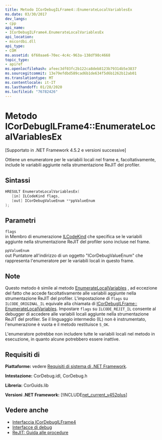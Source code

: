 ```yaml
---
title: Metodo ICorDebugILFrame4::EnumerateLocalVariablesEx
ms.date: 03/30/2017
dev_langs:
- cpp
api_name:
- ICorDebugILFrame4.EnumerateLocalVariablesEx
api_location:
- mscordbi.dll
api_type:
- COM
ms.assetid: 6f60aae6-70ec-4c4c-963a-138df98c4668
topic_type:
- apiref
ms.openlocfilehash: afeec3df03fc2b122ca8deb8123b79314b5e3837
ms.sourcegitcommit: 13e79efdbd589cad6b1de634f5d6b1262b12ab01
ms.translationtype: MT
ms.contentlocale: it-IT
ms.lasthandoff: 01/28/2020
ms.locfileid: "76782426"
---
```

# <a name="icordebugilframe4enumeratelocalvariablesex-method"></a>Metodo ICorDebugILFrame4::EnumerateLocalVariablesEx
[Supportato in .NET Framework 4.5.2 e versioni successive]  
  
 Ottiene un enumeratore per le variabili locali nel frame e, facoltativamente, include le variabili aggiunte nella strumentazione ReJIT del profiler.  
  
## <a name="syntax"></a>Sintassi  
  
```cpp
HRESULT EnumerateLocalVariablesEx(  
   [in] ILCodeKind flags,   
   [out] ICorDebugValueEnum **ppValueEnum  
);  
```  
  
## <a name="parameters"></a>Parametri  
 `flags`  
 in Membro di enumerazione [ILCodeKind](ilcodekind-enumeration.md) che specifica se le variabili aggiunte nella strumentazione ReJIT del profiler sono incluse nel frame.  
  
 `ppValueEnum`  
 out Puntatore all'indirizzo di un oggetto "ICorDebugValueEnum" che rappresenta l'enumeratore per le variabili locali in questo frame.  
  
## <a name="remarks"></a>Note  
 Questo metodo è simile al metodo [EnumerateLocalVariables](icordebugilframe-enumeratelocalvariables-method.md) , ad eccezione del fatto che accede facoltativamente alle variabili aggiunte nella strumentazione ReJIT del profiler. L'impostazione di `flags` su `ILCODE_ORIGINAL_IL` equivale alla chiamata di [ICorDebugILFrame:: EnumerateLocalVariables](icordebugilframe-enumeratelocalvariables-method.md). Impostare `flags` su `ILCODE_REJIT_IL` consente al debugger di accedere alle variabili locali aggiunte nella strumentazione ReJIT del profiler. Se il linguaggio intermedio (IL) non è instrumentato, l'enumerazione è vuota e il metodo restituisce `S_OK`.  
  
 L'enumeratore potrebbe non includere tutte le variabili locali nel metodo in esecuzione, in quanto alcune potrebbero essere inattive.  
  
## <a name="requirements"></a>Requisiti di  
 **Piattaforme:** vedere [Requisiti di sistema di .NET Framework](../../../../docs/framework/get-started/system-requirements.md).  
  
 **Intestazione:** CorDebug.idl, CorDebug.h  
  
 **Libreria:** CorGuids.lib  
  
 **Versioni .NET Framework:** [!INCLUDE[net_current_v452plus](../../../../includes/net-current-v452plus-md.md)]  
  
## <a name="see-also"></a>Vedere anche

- [Interfaccia ICorDebugILFrame4](icordebugilframe4-interface.md)
- [Interfacce di debug](debugging-interfaces.md)
- [ReJIT: Guida alle procedure](https://docs.microsoft.com/archive/blogs/davbr/rejit-a-how-to-guide)
